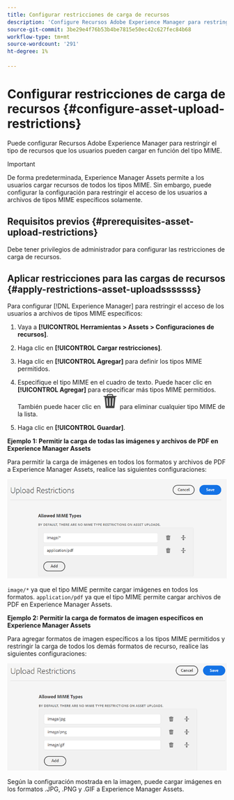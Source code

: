 ```yaml
---
title: Configurar restricciones de carga de recursos
description: 'Configure Recursos Adobe Experience Manager para restringir el tipo de recursos que los usuarios pueden cargar en función del tipo MIME. Ayuda a evitar cargas accidentales de formatos no deseados y archivos malintencionados. '
source-git-commit: 3be29e4f76b53b4be7815e50ec42c627fec84b68
workflow-type: tm+mt
source-wordcount: '291'
ht-degree: 1%

---
```


# Configurar restricciones de carga de recursos {#configure-asset-upload-restrictions}

Puede configurar Recursos Adobe Experience Manager para restringir el tipo de recursos que los usuarios pueden cargar en función del tipo MIME.

>[!IMPORTANT]
>
>De forma predeterminada, Experience Manager Assets permite a los usuarios cargar recursos de todos los tipos MIME. Sin embargo, puede configurar la configuración para restringir el acceso de los usuarios a archivos de tipos MIME específicos solamente.

## Requisitos previos {#prerequisites-asset-upload-restrictions}

Debe tener privilegios de administrador para configurar las restricciones de carga de recursos.

## Aplicar restricciones para las cargas de recursos {#apply-restrictions-asset-uploadsssssss}

Para configurar [!DNL Experience Manager] para restringir el acceso de los usuarios a archivos de tipos MIME específicos:

1. Vaya a **[!UICONTROL Herramientas > Assets > Configuraciones de recursos]**.

1. Haga clic en **[!UICONTROL Cargar restricciones]**.

1. Haga clic en **[!UICONTROL Agregar]** para definir los tipos MIME permitidos.

1. Especifique el tipo MIME en el cuadro de texto. Puede hacer clic en **[!UICONTROL Agregar]** para especificar más tipos MIME permitidos. También puede hacer clic en ![icono eliminar](assets/delete-icon.svg) para eliminar cualquier tipo MIME de la lista.

1. Haga clic en **[!UICONTROL Guardar]**.

**Ejemplo 1: Permitir la carga de todas las imágenes y archivos de PDF en Experience Manager Assets**

Para permitir la carga de imágenes en todos los formatos y archivos de PDF a Experience Manager Assets, realice las siguientes configuraciones:

![Restricciones de carga de recursos](assets/asset-upload-restrictions.png)

`image/*` ya que el tipo MIME permite cargar imágenes en todos los formatos. `application/pdf` ya que el tipo MIME permite cargar archivos de PDF en Experience Manager Assets.

**Ejemplo 2: Permitir la carga de formatos de imagen específicos en Experience Manager Assets**

Para agregar formatos de imagen específicos a los tipos MIME permitidos y restringir la carga de todos los demás formatos de recurso, realice las siguientes configuraciones:

![Restricciones de recursos](assets/asset-restrictions.png)

Según la configuración mostrada en la imagen, puede cargar imágenes en los formatos .JPG, .PNG y .GIF a Experience Manager Assets.





